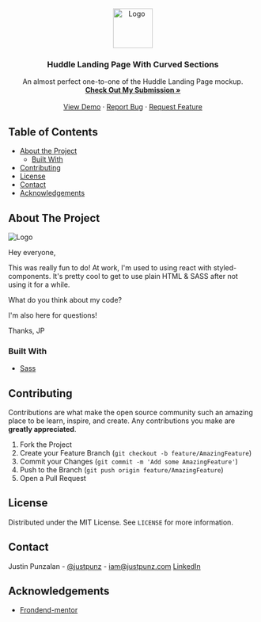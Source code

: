 <!-- PROJECT LOGO -->
<br />
<p align="center">
  <a href="https://www.frontendmentor.io/solutions/clean-responsive-layout-using-sass-and-bem-kkztYMmHK">
    <img src="https://miro.medium.com/max/1124/1*dWe_Ryn_omllG8E6eeuWEw.png" alt="Logo"  height="80">
  </a>

  <h3 align="center">Huddle Landing Page With Curved Sections</h3>

  <p align="center">
    An almost perfect one-to-one of the Huddle Landing Page mockup.
    <br />
    <a href="https://www.frontendmentor.io/solutions/clean-responsive-layout-using-sass-and-bem-kkztYMmHK"><strong>Check Out My Submission »</strong></a>
    <br />
    <br />
    <a href="https://justadevtv.github.io/huddle-landing-page/">View Demo</a>
    ·
    <a href="https://github.com/justAdevTV/huddle-landing-page/issues">Report Bug</a>
    ·
    <a href="https://github.com/justAdevTV/huddle-landing-page/issues">Request Feature</a>
  </p>
</p>



<!-- TABLE OF CONTENTS -->
## Table of Contents

* [About the Project](#about-the-project)
  * [Built With](#built-with)
* [Contributing](#contributing)
* [License](#license)
* [Contact](#contact)
* [Acknowledgements](#acknowledgements)



<!-- ABOUT THE PROJECT -->
## About The Project

<img src="https://i.imgur.com/vVrxT6M.png" alt="Logo">

Hey everyone,

This was really fun to do! At work, I'm used to using react with styled-components. It's pretty cool to get to use plain HTML & SASS after not using it for a while.

What do you think about my code?

I'm also here for questions!

Thanks, JP


### Built With

* [Sass](https://sass-lang.com/)

<!-- CONTRIBUTING -->
## Contributing

Contributions are what make the open source community such an amazing place to be learn, inspire, and create. Any contributions you make are **greatly appreciated**.

1. Fork the Project
2. Create your Feature Branch (`git checkout -b feature/AmazingFeature`)
3. Commit your Changes (`git commit -m 'Add some AmazingFeature'`)
4. Push to the Branch (`git push origin feature/AmazingFeature`)
5. Open a Pull Request



<!-- LICENSE -->
## License

Distributed under the MIT License. See `LICENSE` for more information.



<!-- CONTACT -->
## Contact

Justin Punzalan - [@justpunz](https://twitter.com/justpunz) - iam@justpunz.com
[LinkedIn](https://www.linkedin.com/in/justin-punz/)

<!-- ACKNOWLEDGEMENTS -->
## Acknowledgements
* [Frondend-mentor](https://www.frontendmentor.io/)


<!-- MARKDOWN LINKS & IMAGES -->
<!-- https://www.markdownguide.org/basic-syntax/#reference-style-links -->
[contributors-shield]: https://img.shields.io/github/contributors/othneildrew/Best-README-Template.svg?style=flat-square
[contributors-url]: https://github.com/othneildrew/Best-README-Template/graphs/contributors
[forks-shield]: https://img.shields.io/github/forks/othneildrew/Best-README-Template.svg?style=flat-square
[forks-url]: https://github.com/othneildrew/Best-README-Template/network/members
[stars-shield]: https://img.shields.io/github/stars/othneildrew/Best-README-Template.svg?style=flat-square
[stars-url]: https://github.com/othneildrew/Best-README-Template/stargazers
[issues-shield]: https://img.shields.io/github/issues/othneildrew/Best-README-Template.svg?style=flat-square
[issues-url]: https://github.com/othneildrew/Best-README-Template/issues
[license-shield]: https://img.shields.io/github/license/othneildrew/Best-README-Template.svg?style=flat-square
[license-url]: https://github.com/othneildrew/Best-README-Template/blob/master/LICENSE.txt
[linkedin-shield]: https://img.shields.io/badge/-LinkedIn-black.svg?style=flat-square&logo=linkedin&colorB=555
[linkedin-url]: https://linkedin.com/in/othneildrew
[product-screenshot]: images/screenshot.png
